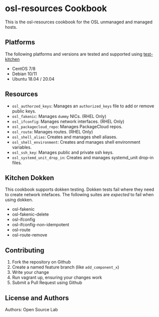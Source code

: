# osl-resources Cookbook

This is the osl-resources cookbook for the OSL unmanaged and managed hosts.

## Platforms

The following platforms and versions are tested and supported using [test-kitchen](http://kitchen.ci/)

- CentOS 7/8
- Debian 10/11
- Ubuntu 18.04 / 20.04

## Resources

- `osl_authorzed_keys`: Manages an `authorized_keys` file to add or remove public keys.
- `osl_fakenic`:  Manages `dummy` NICs. (RHEL Only)
- `osl_ifconfig`: Manages network interfaces. (RHEL Only)
- `osl_packagecloud_repo`: Manages PackageCloud repos.
- `osl_route`:    Manages routes. (RHEL Only)
- `osl_shell_alias`: Creates and manages shell aliases.
- `osl_shell_environment`: Creates and manages shell environment variables.
- `osl_ssh_key`: Manages public and private ssh keys.
- `osl_systemd_unit_drop_in`: Creates and manages systemd_unit drop-in files.

## Kitchen Dokken

This cookbook supports dokken testing. Dokken tests fail where they need to create network intefaces. The following
suites are *expected* to fail when using dokken.

- osl-fakenic
- osl-fakenic-delete
- osl-ifconfig
- osl-ifconfig-non-idempotent
- osl-route
- osl-route-remove

## Contributing

1. Fork the repository on Github
1. Create a named feature branch (like `add_component_x`)
1. Write your change
1. Run vagrant up, ensuring your changes work
1. Submit a Pull Request using Github

## License and Authors

Authors: Open Source Lab
